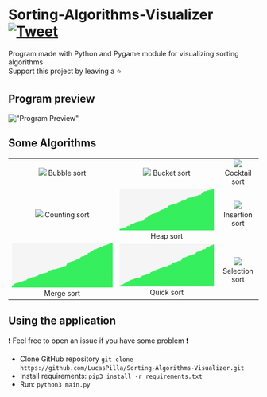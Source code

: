 # Sorting-Algorithms-Visualizer [![Tweet](https://img.shields.io/twitter/url/http/shields.io.svg?style=social)](https://twitter.com/intent/tweet?text=Amazing%20tool%20for%20visualising%20Sorting%20Algorithms%20in%20Python&url=https://github.com/LucasPilla/Sorting-Algorithms-Visualizer&via=&hashtags=educational,developers)

Program made with Python and Pygame module for visualizing sorting algorithms \
Support this project by leaving a :star:

## Program preview

!["Program Preview"](images/preview.gif)

## Some Algorithms

| | | |
|:-------------------------:|:-------------------------:|:-------------------------:|
|![](https://github.com/highb33kay/Sorting-Algorithms-Visualizer/blob/master/gifs/bubble_sort.gif?raw=true)  Bubble sort |  ![](https://github.com/highb33kay/Sorting-Algorithms-Visualizer/blob/master/gifs/bucket_sort.gif?raw=true) Bucket sort |![](https://github.com/highb33kay/Sorting-Algorithms-Visualizer/blob/master/gifs/cocktail_sort.gif?raw=true) Cocktail sort |
|![](https://github.com/highb33kay/Sorting-Algorithms-Visualizer/blob/master/gifs/counting_sort.gif?raw=true) Counting sort | ![](https://github.com/LucasPilla/Sorting-Algorithms-Visualizer/blob/master/gifs/heap_sort.gif?raw=true) Heap sort |![](https://github.com/LucasPilla/Sorting-Algorithms-Visualizer/blob/master/gifs/insertion_sort.gif) Insertion sort |
|![](https://github.com/LucasPilla/Sorting-Algorithms-Visualizer/blob/master/gifs/merge_sort.gif) Merge sort | ![](https://github.com/LucasPilla/Sorting-Algorithms-Visualizer/blob/master/gifs/quick_sort.gif?raw=true) Quick sort |![](https://github.com/LucasPilla/Sorting-Algorithms-Visualizer/blob/master/gifs/selection_sort.gif) Selection sort |

## Using the application

  :exclamation: Feel free to open an issue if you have some problem :exclamation:

- Clone GitHub repository `git clone https://github.com/LucasPilla/Sorting-Algorithms-Visualizer.git`
- Install requirements: `pip3 install -r requirements.txt`
- Run: `python3 main.py`

